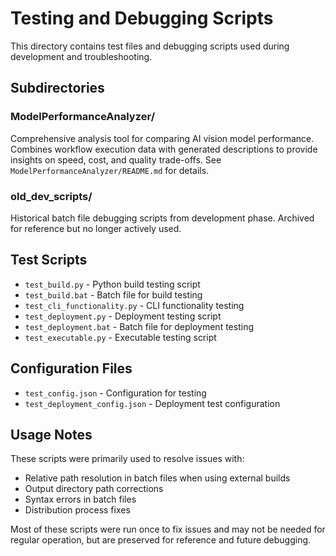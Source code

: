 # Testing and Debugging Scripts

This directory contains test files and debugging scripts used during development and troubleshooting.

## Subdirectories

### ModelPerformanceAnalyzer/

Comprehensive analysis tool for comparing AI vision model performance. Combines workflow execution data with generated descriptions to provide insights on speed, cost, and quality trade-offs. See `ModelPerformanceAnalyzer/README.md` for details.

### old_dev_scripts/

Historical batch file debugging scripts from development phase. Archived for reference but no longer actively used.

## Test Scripts

- `test_build.py` - Python build testing script
- `test_build.bat` - Batch file for build testing
- `test_cli_functionality.py` - CLI functionality testing
- `test_deployment.py` - Deployment testing script
- `test_deployment.bat` - Batch file for deployment testing
- `test_executable.py` - Executable testing script

## Configuration Files

- `test_config.json` - Configuration for testing
- `test_deployment_config.json` - Deployment test configuration

## Usage Notes

These scripts were primarily used to resolve issues with:
- Relative path resolution in batch files when using external builds
- Output directory path corrections
- Syntax errors in batch files
- Distribution process fixes

Most of these scripts were run once to fix issues and may not be needed for regular operation, but are preserved for reference and future debugging.